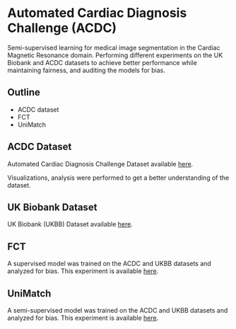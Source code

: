 # Automated Cardiac Diagnosis Challenge (ACDC)

Semi-supervised learning for medical image segmentation in the Cardiac Magnetic Resonance domain. Performing different experiments on the UK Biobank and ACDC datasets to achieve better performance while maintaining fairness, and auditing the models for bias.

## Outline

- ACDC dataset
- FCT
- UniMatch

## ACDC Dataset

Automated Cardiac Diagnosis Challenge Dataset available [here](https://www.creatis.insa-lyon.fr/Challenge/acdc/index.html).

Visualizations, analysis were performed to get a better understanding of the dataset.

## UK Biobank Dataset

UK Biobank (UKBB) Dataset available [here](https://www.ukbiobank.ac.uk/).

## FCT

A supervised model was trained on the ACDC and UKBB datasets and analyzed for bias. This experiment is available [here](https://github.com/msskzx/fct).

## UniMatch

A semi-supervised model was trained on the ACDC and UKBB datasets and analyzed for bias. This experiment is available [here](https://github.com/msskzx/unimatch).